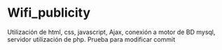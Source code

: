Wifi_publicity
==============

Utilización de html, css, javascript, Ajax, conexión a motor de BD mysql, servidor utilización de php. 
Prueba para modificar commit
